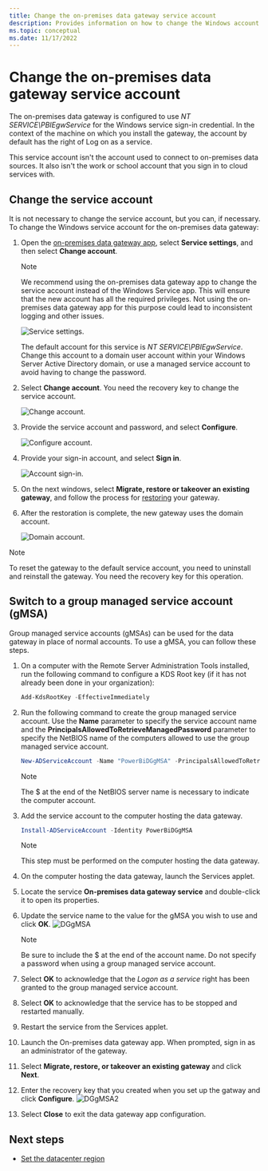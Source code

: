 ```yaml
---
title: Change the on-premises data gateway service account
description: Provides information on how to change the Windows account for the on-premises data gateway service.
ms.topic: conceptual
ms.date: 11/17/2022
---
```


# Change the on-premises data gateway service account

The on-premises data gateway is configured to use *NT SERVICE\PBIEgwService* for the Windows service sign-in credential. In the context of the machine on which you install the gateway, the account by default has the right of Log on as a service.

This service account isn't the account used to connect to on-premises data sources. It also isn't the work or school account that you sign in to cloud services with.

## Change the service account

It is not necessary to change the service account, but you can, if necessary. To change the Windows service account for the on-premises data gateway:

1. Open the [on-premises data gateway app](service-gateway-app.md), select **Service settings**, and then select **Change account**.

   >[!Note]
   > We recommend using the on-premises data gateway app to change the service account instead of the Windows Service app. This will ensure that the new account has all the required privileges. Not using the on-premises data gateway app for this purpose could lead to inconsistent logging and other issues.

   ![Service settings.](media/service-gateway-service-account/service-settings.png)

    The default account for this service is *NT SERVICE\PBIEgwService*. Change this account to a domain user account within your Windows Server Active Directory domain, or use a managed service account to avoid having to change the password.

1. Select **Change account**. You need the recovery key to change the service account.

   ![Change account.](media/service-gateway-service-account/change-account.png)

1. Provide the service account and password, and select **Configure**.

   ![Configure account.](media/service-gateway-service-account/configure-account.png)

1. Provide your sign-in account, and select **Sign in**.

   ![Account sign-in.](media/service-gateway-service-account/account-sign-in.png)

1. On the next windows, select **Migrate, restore or takeover an existing gateway**, and follow the process for [restoring](service-gateway-migrate.md) your gateway.

1. After the restoration is complete, the new gateway uses the domain account.

   ![Domain account.](media/service-gateway-service-account/domain-account.png)

> [!NOTE]
> To reset the gateway to the default service account, you need to uninstall and reinstall the gateway. You need the recovery key for this operation.

## Switch to a group managed service account (gMSA)

Group managed service accounts (gMSAs) can be used for the data gateway in place of normal accounts. To use a gMSA, you can follow these steps.

1. On a computer with the Remote Server Administration Tools installed, run the following command to configure a KDS Root key (if it has not already been done in your organization):
   ```powershell
   Add-KdsRootKey -EffectiveImmediately
   ```
1. Run the following command to create the group managed service account. Use the **Name** parameter to specify the service account name and the **PrincipalsAllowedToRetrieveManagedPassword** parameter to specify the NetBIOS name of the computers allowed to use the group managed service account.
   ```powershell
   New-ADServiceAccount -Name "PowerBiDGgMSA" -PrincipalsAllowedToRetrieveManagedPassword server1$ -DnsHostName server1.contoso.com -Enabled $True
   ```
   > [!NOTE]
   > The $ at the end of the NetBIOS server name is necessary to indicate the computer account.
   
1. Add the service account to the computer hosting the data gateway.
   ```powershell
   Install-ADServiceAccount -Identity PowerBiDGgMSA
   ```
   > [!NOTE]
   > This step must be performed on the computer hosting the data gateway.

1. On the computer hosting the data gateway, launch the Services applet.
1. Locate the service **On-premises data gateway service** and double-click it to open its properties.
1. Update the service name to the value for the gMSA you wish to use and click **OK**.
   ![DGgMSA](media/service-gateway-service-account/enter-recovery-key.png)
   > [!NOTE]
   > Be sure to include the $ at the end of the account name. Do not specify a password when using a group managed service account.
1. Select **OK** to acknowledge that the *Logon as a service* right has been granted to the group managed service account.
1. Select **OK** to acknowledge that the service has to be stopped and restarted manually.
1. Restart the service from the Services applet.
1. Launch the On-premises data gateway app. When prompted, sign in as an administrator of the gateway.
1. Select **Migrate, restore, or takeover an existing gateway** and click **Next**.
1. Enter the recovery key that you created when you set up the gatway and click **Configure**.
   ![DGgMSA2](media/service-gateway-service-account/update-service-account.png)
1. Select **Close** to exit the data gateway app configuration.

## Next steps

* [Set the datacenter region](service-gateway-data-region.md)  
